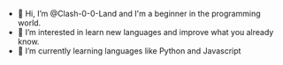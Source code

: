 - 👋 Hi, I’m @Clash-0-0-Land and I'm a beginner in the programming world.
- 👀 I’m interested in learn new languages and improve what you already know.
- 🌱 I’m currently learning languages like Python and Javascript
